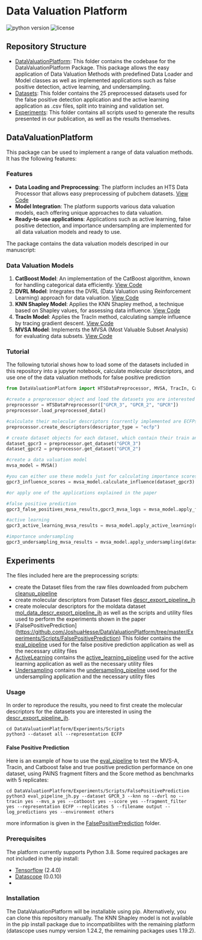 # Data Valuation Platform
![python version](https://img.shields.io/badge/python-v.3.8-blue)
![license](https://img.shields.io/badge/license-MIT-orange)

## Repository Structure
- [DataValuationPlatform](DataValuationPlatform): This folder contains the codebase for the DataValuationPlatform Package. This package allows the easy application of Data Valuation Methods with predefined Data Loader and Model classes as well as implemented applications such as false positive detection, active learning, and undersampling.
- [Datasets](Datasets): This folder contains the 25 preprocessed datasets used for the false positive detection application and the active learning application as .csv files, split into training and validation set.
- [Experiments](Experiments): This folder contains all scripts used to generate the results presented in our publication, as well as the results themselves.


## DataValuationPlatform
This package can be used to implement a range of data valuation methods. It has the following features:
### Features
- **Data Loading and Preprocessing**: The platform includes an HTS Data Processor that allows easy preprocessing of pubchem datasets. [View Code](https://github.com/JoshuaHesse/DataValuationPlatform/blob/master/DataValuationPlatform/models/preprocessor.py)
- **Model Integration**: The platform supports various data valuation models, each offering unique approaches to data valuation.
- **Ready-to-use applications**: Applications such as active learning, false positive detection, and importance undersampling are implemented for all data valuation models and ready to use.

The package contains the data valuation models descriped in our manuscript:
### Data Valuation Models
1. **CatBoost Model**: An implementation of the CatBoost algorithm, known for handling categorical data efficiently. [View Code](https://github.com/JoshuaHesse/DataValuationPlatform/blob/master/DataValuationPlatform/models/catboost/CatBoost_model.py)
2. **DVRL Model**: Integrates the DVRL (Data Valuation using Reinforcement Learning) approach for data valuation. [View Code](https://github.com/JoshuaHesse/DataValuationPlatform/blob/master/DataValuationPlatform/models/dvrl/DVRL_model.py)
3. **KNN Shapley Model**: Applies the KNN Shapley method, a technique based on Shapley values, for assessing data influence. [View Code](https://github.com/JoshuaHesse/DataValuationPlatform/blob/master/DataValuationPlatform/models/knn_shapley/KNN_Shapley_model.py)
4. **TracIn Model**: Applies the TracIn method, calculating sample influence by tracing gradient descent. [View Code](https://github.com/JoshuaHesse/DataValuationPlatform/blob/master/DataValuationPlatform/models/knn_shapley/TracIn_model.py)
5. **MVSA Model**: Implements the MVSA (Most Valuable Subset Analysis) for evaluating data subsets. [View Code](https://github.com/JoshuaHesse/DataValuationPlatform/blob/master/DataValuationPlatform/models/mvsa/MVSA_model.py)

### Tutorial
The following tutorial shows how to load some of the datasets included in this repository into a jupyter notebook, calculate molecular descriptors, and use one of the data valuation methods for false positive prediction

```python
from DataValuationPlatform import HTSDataPreprocessor, MVSA, TracIn, CatBoost, DVRL

#create a preprocessor object and load the datasets you are interested in (e.g. the preprocessed datasets supplied in this repository by using their names)
preprocessor = HTSDataPreprocessor(["GPCR_3", "GPCR_2", "GPCR"])
preprocessor.load_preprocessed_data()

#calculate their molecular descriptors (currently implemented are ECFPs, a set of 208 RDKit descriptors, and SMILES)
preprocessor.create_descriptors(descriptor_type = "ecfp")

# create dataset objects for each dataset, which contain their train and test sets, molecular descriptors, labels
dataset_gpcr3 = preprocessor.get_dataset("GPCR_3")
dataset_gpcr2 = preprocessor.get_dataset("GPCR_2")

#create a data valuation model
mvsa_model = MVSA()

#you can either use these models just for calculating importance scores for a dataset
gpcr3_influence_scores = mvsa_model.calculate_influence(dataset_gpcr3)

#or apply one of the applications explained in the paper

#false positive prediction
gpcr3_false_positives_mvsa_results,gpcr3_mvsa_logs = mvsa_model.apply_false_positive_identification(dataset = dataset_gpcr3, replicates = 3)

#active learning
gpcr3_active_learning_mvsa_results = mvsa_model.apply_active_learning(dataset = dataset_gpcr3, step_size = 1, steps = 6, regression_function = "gpr", sampling_function = "greedy")

#importance undersampling
gpcr3_undersampling_mvsa_results = mvsa_model.apply_undersampling(dataset = dataset_gpcr3, steps = 19)
```
## Experiments
The files included here are the preprocessing scripts:
- create the Dataset files from the raw files downloaded from pubchem [cleanup_pipeline](https://github.com/JoshuaHesse/DataValuationPlatform/blob/master/Experiments/Scripts/cleanup_pipeline_jh.py)
- create molecular descriptors from Dataset files [descr_export_pipeline_jh](https://github.com/JoshuaHesse/DataValuationPlatform/blob/master/Experiments/Scripts/descr_export_pipeline_jh.py)
- create molecular descriptors for the moldata dataset [mol_data_descr_export_pipeline_jh](https://github.com/JoshuaHesse/DataValuationPlatform/blob/master/Experiments/Scripts/mol_data_descr_export_pipeline_jh.py)
as well as the scripts and utility files used to perform the experiments shown in the paper
- [FalsePositivePrediction] (https://github.com/JoshuaHesse/DataValuationPlatform/tree/master/Experiments/Scripts/FalsePositivePrediction) This folder contains the [eval_pipeline](https://github.com/JoshuaHesse/DataValuationPlatform/blob/master/Experiments/Scripts/FalsePositivePrediction/eval_pipeline_jh.py) used for the false positive prediction application as well as the necessary utility files
- [ActiveLearning](https://github.com/JoshuaHesse/DataValuationPlatform/tree/master/Experiments/Scripts/ActiveLearning) contains the [active_learning_pipeline](https://github.com/JoshuaHesse/DataValuationPlatform/blob/master/Experiments/Scripts/ActiveLearning/active_learning_pipeline_jh.py) used for the active learning application as well as the necessary utility files
- [Undersampling](https://github.com/JoshuaHesse/DataValuationPlatform/tree/master/Experiments/Scripts/Undersampling) contains the [undersampling_pipeline](https://github.com/JoshuaHesse/DataValuationPlatform/blob/master/Experiments/Scripts/Undersampling/undersampling_pipeline_jh.py) used for the undersampling application and the necessary utility files

### Usage
In order to reproduce the results, you need to first create the molecular descriptors for the datasets you are interested in using the [descr_export_pipeline_jh](https://github.com/JoshuaHesse/DataValuationPlatform/blob/master/Experiments/Scripts/descr_export_pipeline_jh.py). 
```
cd DataValuationPlatform/Experiments/Scripts
python3 --dataset all --representation ECFP
```
#### False Positive Prediction
Here is an example of how to use the [eval_pipeline](https://github.com/JoshuaHesse/DataValuationPlatform/blob/master/Experiments/Scripts/FalsePositivePrediction/eval_pipeline_jh.py) to test the MVS-A, Tracin, and Catboost false and true positive prediction performance on one dataset, using PAINS fragment filters and the Score method as benchmarks with 5 replicates:
```
cd DataValuationPlatform/Experiments/Scripts/FalsePositivePrediction
python3 eval_pipeline_jh.py --dataset GPCR_3 --knn no --dvrl no --tracin yes --mvs_a yes --catboost yes --score yes --fragment_filter yes --representation ECFP --replicates 5 --filename output --log_predictions yes --environment others
```
more information is given in the [FalsePositivePrediction](https://github.com/JoshuaHesse/DataValuationPlatform/tree/master/Experiments/Scripts/FalsePositivePrediction) folder.
### Prerequisites
The platform currently supports Python 3.8. Some required packages are not included in the pip install: 
- [Tensorflow](https://www.tensorflow.org/) (2.4.0)
- [Datascope](https://pypi.org/project/datascope/0.0.10/) (0.0.10)
- 

### Installation
The DataValuationPlatform will be installable using pip. Alternatively, you can clone this repository manually. 
The KNN Shapley model is not available in the pip install package due to incompatibilites with the remaining platform (datascope uses numpy version 1.24.2, the remaining packages uses 1.19.2). 


